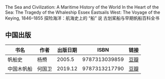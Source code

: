 The Sea and Civilization: A Maritime History of the World
In the Heart of the Sea: The Tragedy of the Whaleship Essex
Eastsails West: The Voyage of the Keying, 1846–1855
探险海洋：航海史上的 “船” 说
古划桨船与早期帆船百科全书

## 中国出版
|书名|作者|出版日期|ISBN|链接|
|-|-|-|-|-|
|帆船史|杨槱|2005.5|9787313039859|[豆瓣](https://book.douban.com/subject/1398475/)|
|中国木帆船|何国卫|2019.12|9787313217790|[豆瓣](https://book.douban.com/subject/34984070/)|
